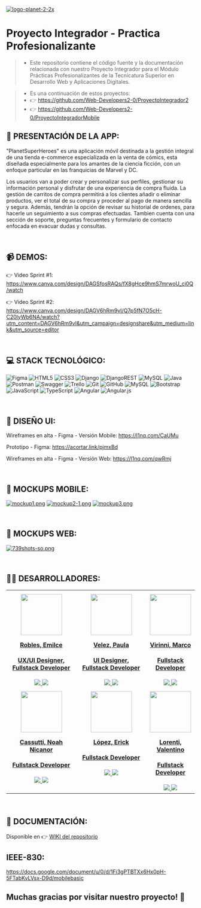 <a href='https://postimg.cc/sQKGr0BY' target='_blank'><img src='https://i.postimg.cc/sQKGr0BY/logo-planet-2-2x.png' border='0' alt='logo-planet-2-2x'/></a>

# Proyecto Integrador - Practica Profesionalizante


>* Este repositorio contiene el código fuente y la documentación relacionada con nuestro Proyecto Integrador para el Módulo Prácticas Profesionalizantes de la Tecnicatura Superior en Desarrollo Web y Aplicaciones Digitales.

>* Es una continuación de estos proyectos:
>* 👉 https://github.com/Web-Developers2-0/ProyectoIntegrador2
>* 👉 https://github.com/Web-Developers2-0/ProyectoIntegradorMobile

## 🚀 PRESENTACIÓN DE LA APP:

"PlanetSuperHeroes" es una aplicación móvil destinada a la gestión integral de una tienda e-commerce especializada en la venta de cómics, esta diseñada especialmente para los amantes de la ciencia ficción, con un enfoque particular en las franquicias de Marvel y DC.


Los usuarios van a poder crear y personalizar sus perfiles, gestionar su información personal y disfrutar de una experiencia de compra fluida. La gestión de carritos de compra permitirá a los clientes añadir o eliminar productos, ver el total de su compra y proceder al pago de manera sencilla y segura. Además, tendrán la opción de revisar su historial de ordenes, para hacerle un seguimiento a sus compras efectuadas. Tambien cuenta con una sección de soporte, preguntas frecuentes y formulario de contacto enfocada en evacuar dudas y consultas.

<br/>

## 📹 DEMOS:

👉 Video Sprint #1: https://www.canva.com/design/DAGSfosRAQs/fX8gHce9hmS7mrwoU_ci0Q/watch

👉 Video Sprint #2: https://www.canva.com/design/DAGV6hRm9vI/Q7p5fN7O5cH-C20lyWb6NA/watch?utm_content=DAGV6hRm9vI&utm_campaign=designshare&utm_medium=link&utm_source=editor

<br/>

## 💻 STACK TECNOLÓGICO:

![Figma](https://img.shields.io/static/v1?style=for-the-badge&message=Figma&color=4169E1&logo=Figma&logoColor=fff&label=) ![HTML5](https://img.shields.io/badge/html5-%23E34F26.svg?style=for-the-badge&logo=html5&logoColor=white) ![CSS3](https://img.shields.io/badge/css3-%231572B6.svg?style=for-the-badge&logo=css3&logoColor=white) ![Django](https://img.shields.io/badge/django-%23092E20.svg?style=for-the-badge&logo=django&logoColor=white)  ![DjangoREST](https://img.shields.io/badge/DJANGO-REST-ff1709?style=for-the-badge&logo=django&logoColor=white&color=ff1709&labelColor=gray)  ![MySQL](https://img.shields.io/badge/mysql-4479A1.svg?style=for-the-badge&logo=mysql&logoColor=white) 
![Java](https://img.shields.io/badge/java-%23ED8B00.svg?style=for-the-badge&logo=openjdk&logoColor=white) ![Postman](https://img.shields.io/badge/Postman-FF6C37?style=for-the-badge&logo=postman&logoColor=white) ![Swagger](https://img.shields.io/badge/-Swagger-%23Clojure?style=for-the-badge&logo=swagger&logoColor=white) ![Trello](https://img.shields.io/badge/Trello-%23026AA7.svg?style=for-the-badge&logo=Trello&logoColor=white) ![Git](https://img.shields.io/badge/git-%23F05033.svg?style=for-the-badge&logo=git&logoColor=white) ![GitHub](https://img.shields.io/badge/github-%23121011.svg?style=for-the-badge&logo=github&logoColor=white) ![MySQL](https://img.shields.io/badge/mysql-4479A1.svg?style=for-the-badge&logo=mysql&logoColor=white) ![Bootstrap](https://img.shields.io/badge/bootstrap-%23563D7C.svg?style=for-the-badge&logo=bootstrap&logoColor=white) ![JavaScript](https://img.shields.io/badge/javascript-%23323330.svg?style=for-the-badge&logo=javascript&logoColor=%23F7DF1E) ![TypeScript](https://img.shields.io/badge/typescript-%23007ACC.svg?style=for-the-badge&logo=typescript&logoColor=white) ![Angular](https://img.shields.io/badge/angular-%23DD0031.svg?style=for-the-badge&logo=angular&logoColor=white) ![Angular.js](https://img.shields.io/badge/angular.js-%23E23237.svg?style=for-the-badge&logo=angularjs&logoColor=white) 

<br/>

## 🎨 DISEÑO UI:

Wireframes en alta - Figma - Versión Mobile: https://l1nq.com/CaUMu

Prototipo - Figma: https://acortar.link/pjmxBd

Wireframes en alta - Figma - Versión Web: https://l1nq.com/qwRmj 

<br/>

## 📌 MOCKUPS MOBILE:

[![mockup1.png](https://i.postimg.cc/MGxJrTt6/mockup1.png)](https://postimg.cc/bZ65ZqKW)
[![mockup2-1.png](https://i.postimg.cc/bwWCr7CZ/mockup2-1.png)](https://postimg.cc/180cYjZS)
[![mockup3.png](https://i.postimg.cc/435RCgFz/mockup3.png)](https://postimg.cc/7CfW7p46)

<br/>

## 📌 MOCKUPS WEB:
[![739shots-so.png](https://i.postimg.cc/pXRRTD9n/739shots-so.png)](https://postimg.cc/G97ZgTxc)

<br/>

## 👩‍💻 DESARROLLADORES:

<table align="center" style="border-collapse: collapse; width: 100%; max-width: 1200px;">
  <tbody align="center">
    <tr>
      <td style="width: 25%; padding: 10px;">
        <div align="center">
          <a href="https://www.linkedin.com/in/emilce-robles/" target="_blank" rel="author">
            <img width="110" src="https://avatars.githubusercontent.com/u/81953405?v=4"/>
          </a>
          <a href="https://www.linkedin.com/in/emilce-robles/" target="_blank" rel="author">
            <h4 style="margin-top: 1rem;">Robles, Emilce</h4>
            <h4 style="margin-top: 1rem;">UX/UI Designer, Fullstack Developer</h4>
          </a>
          <a href="https://github.com/emirobles" target="_blank">
            <img src="https://img.shields.io/static/v1?style=for-the-badge&message=GitHub&color=172B4D&logo=GitHub&logoColor=FFFFFF&label="/>
          </a>
          <a href="https://www.linkedin.com/in/emilce-robles/" target="_blank">
            <img src="https://img.shields.io/badge/linkedin%20-%230077B5.svg?&style=for-the-badge&logo=linkedin&logoColor=white"/>
          </a>
        </div>
      </td>
      <td style="width: 25%; padding: 10px;">
        <div align="center">
          <a href="https://www.linkedin.com/in/paula-velez/" target="_blank" rel="author">
            <img width="110" src="https://ca.slack-edge.com/TJXGUH2G1-U07B8C3GNJW-d6732a6c8856-512"/>
          </a>
          <a href="https://www.linkedin.com/in/paula-velez/" target="_blank" rel="author">
            <h4 style="margin-top: 1rem;">Velez, Paula</h4>
            <h4 style="margin-top: 1rem;">UI Designer, Fullstack Developer</h4>
          </a>
          <a href="https://github.com/paulavelezz" target="_blank">
            <img src="https://img.shields.io/static/v1?style=for-the-badge&message=GitHub&color=172B4D&logo=GitHub&logoColor=FFFFFF&label="/>
          </a>
          <a href="https://www.linkedin.com/in/paula-velez/" target="_blank">
            <img src="https://img.shields.io/badge/linkedin%20-%230077B5.svg?&style=for-the-badge&logo=linkedin&logoColor=white"/>
          </a>
        </div>
      </td>
      <td style="width: 25%; padding: 10px;">
        <div align="center">
          <a href="https://www.linkedin.com/in/marco-virinni/" target="_blank" rel="author">
            <img width="110" src="https://avatars.githubusercontent.com/u/97301587?v=4"/>
          </a>
          <a href="https://www.linkedin.com/in/marco-virinni/" target="_blank" rel="author">
            <h4 style="margin-top: 1rem;">Virinni, Marco</h4>
            <h4 style="margin-top: 1rem;">Fullstack Developer</h4>
          </a>
          <a href="https://github.com/alanapolitana" target="_blank">
            <img src="https://img.shields.io/static/v1?style=for-the-badge&message=GitHub&color=172B4D&logo=GitHub&logoColor=FFFFFF&label="/>
          </a>
          <a href="https://www.linkedin.com/in/marco-virinni/" target="_blank">
            <img src="https://img.shields.io/badge/linkedin%20-%230077B5.svg?&style=for-the-badge&logo=linkedin&logoColor=white"/>
          </a>
        </div>
      </td>
       <tr>
    <td style="width: 50%; vertical-align: top;">
      <div>
        <a href="https://www.linkedin.com/in/noah-a-cassutti-99160b1b5/" target="_blank" rel="author">
          <img width="110" src="https://avatars.githubusercontent.com/u/119015674?v=4" />
        </a>
        <a href="https://www.linkedin.com/in/noah-a-cassutti-99160b1b5/" target="_blank" rel="author">
          <h4 style="margin-top: 1rem;">Cassutti, Noah Nicanor</h4>
          <h4 style="margin-top: 1rem;">Fullstack Developer</h4>
        </a>
        <a href="https://github.com/noahcassutti" target="_blank">
          <img src="https://img.shields.io/static/v1?style=for-the-badge&message=GitHub&color=172B4D&logo=GitHub&logoColor=FFFFFF&label=" />
        </a>
        <a href="https://www.linkedin.com/in/noah-a-cassutti-99160b1b5/" target="_blank">
          <img src="https://img.shields.io/badge/linkedin%20-%230077B5.svg?&style=for-the-badge&logo=linkedin&logoColor=white" />
        </a>
      </div>
    </td>
    <td style="width: 50%; vertical-align: top;">
      <div>
        <a href="https://www.linkedin.com" target="_blank" rel="author">
          <img width="110" src="https://avatars.githubusercontent.com/u/105466809?v=4" />
        </a>
        <a href="https://www.linkedin.com/" target="_blank" rel="author">
          <h4 style="margin-top: 1rem;">López, Erick</h4>
          <h4 style="margin-top: 1rem;">Fullstack Developer</h4>
        </a>
        <a href="https://github.com/erick-lpz" target="_blank">
          <img src="https://img.shields.io/static/v1?style=for-the-badge&message=GitHub&color=172B4D&logo=GitHub&logoColor=FFFFFF&label=" />
        </a>
        <a href="https://www.linkedin.com/in/erick-lpz/" target="_blank">
          <img src="https://img.shields.io/badge/linkedin%20-%230077B5.svg?&style=for-the-badge&logo=linkedin&logoColor=white" />
        </a>
      </div>
    </td>
           <td style="width: 50%; vertical-align: top;">
      <div>
        <a href="https://www.linkedin.com" target="_blank" rel="author">
          <img width="110" src="https://avatars.githubusercontent.com/u/61743948?v=4" />
        </a>
        <a href="https://www.linkedin.com/" target="_blank" rel="author">
          <h4 style="margin-top: 1rem;">Lorenti, Valentino</h4>
          <h4 style="margin-top: 1rem;">Fullstack Developer</h4>
        </a>
        <a href="https://github.com/Valentino399" target="_blank">
          <img src="https://img.shields.io/static/v1?style=for-the-badge&message=GitHub&color=172B4D&logo=GitHub&logoColor=FFFFFF&label=" />
        </a>
        <a href="https://www.linkedin.com/in/valentino-lorenti-ux/" target="_blank">
          <img src="https://img.shields.io/badge/linkedin%20-%230077B5.svg?&style=for-the-badge&logo=linkedin&logoColor=white" />
        </a>
      </div>
    </td>
  </tr>
  </tbody>
</table>

<br/>

## 📝 DOCUMENTACIÓN:
Disponible en 👉 [WIKI del repositorio](https://github.com/Web-Developers2-0/2025-Practica_Profesionalizante/wiki)

## IEEE-830:

https://docs.google.com/document/u/0/d/1Fi3gPTBTXx6Hx0pH-5FTabKvLVsx-D9d/mobilebasic

## Muchas gracias por visitar nuestro proyecto! 🙌 
